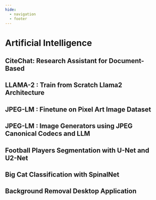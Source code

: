 ```yaml
---
hide:
  - navigation
  - footer
---
```


# **Artificial Intelligence**

## **CiteChat: Research Assistant for Document-Based**

## **LLAMA-2 : Train from Scratch Llama2 Architecture**

## **JPEG-LM : Finetune on Pixel Art Image Dataset**

## **JPEG-LM : Image Generators using JPEG Canonical Codecs and LLM**

## **Football Players Segmentation with U-Net and U2-Net**

## **Big Cat Classification with SpinalNet**

## **Background Removal Desktop Application**
